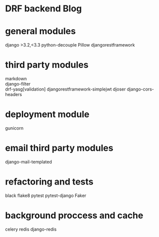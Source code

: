 # DRF backend Blog

# general  modules
django >3.2,<3.3
python-decouple
Pillow
djangorestframework


# third party modules
markdown       
django-filter  
drf-yasg[validation]
djangorestframework-simplejwt
djoser
django-cors-headers

# deployment module
gunicorn

# email third party modules
django-mail-templated

# refactoring and tests
black
flake8
pytest
pytest-django
Faker

# background proccess and cache
celery
redis
django-redis



